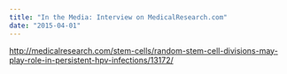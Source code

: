 ```yaml
---
title: "In the Media: Interview on MedicalResearch.com"
date: "2015-04-01"
---
```

http://medicalresearch.com/stem-cells/random-stem-cell-divisions-may-play-role-in-persistent-hpv-infections/13172/
